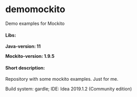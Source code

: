 # demomockito
Demo examples for Mockito

#### Libs:
**Java-version: 11**

**Mockito-version: 1.9.5**

#### Short description:
Repository with some mockito examples. Just for me.

Build system: gardle; IDE: Idea 2019.1.2 (Community edition)